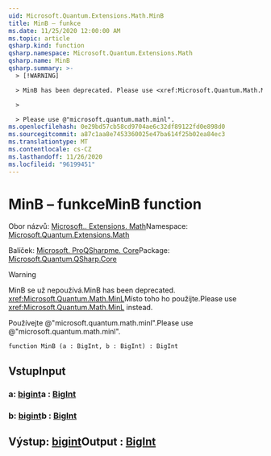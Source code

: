 ```yaml
---
uid: Microsoft.Quantum.Extensions.Math.MinB
title: MinB – funkce
ms.date: 11/25/2020 12:00:00 AM
ms.topic: article
qsharp.kind: function
qsharp.namespace: Microsoft.Quantum.Extensions.Math
qsharp.name: MinB
qsharp.summary: >-
  > [!WARNING]

  > MinB has been deprecated. Please use <xref:Microsoft.Quantum.Math.MinL> instead.

  >

  > Please use @"microsoft.quantum.math.minl".
ms.openlocfilehash: 0e29bd57cb58cd9704ae6c32df89122fd0e898d0
ms.sourcegitcommit: a87c1aa8e7453360025e47ba614f25b02ea84ec3
ms.translationtype: MT
ms.contentlocale: cs-CZ
ms.lasthandoff: 11/26/2020
ms.locfileid: "96199451"
---
```

# <a name="minb-function"></a><span data-ttu-id="b6511-102">MinB – funkce</span><span class="sxs-lookup"><span data-stu-id="b6511-102">MinB function</span></span>

<span data-ttu-id="b6511-103">Obor názvů: [Microsoft.. Extensions. Math](xref:Microsoft.Quantum.Extensions.Math)</span><span class="sxs-lookup"><span data-stu-id="b6511-103">Namespace: [Microsoft.Quantum.Extensions.Math](xref:Microsoft.Quantum.Extensions.Math)</span></span>

<span data-ttu-id="b6511-104">Balíček: [Microsoft. ProQSharpme. Core](https://nuget.org/packages/Microsoft.Quantum.QSharp.Core)</span><span class="sxs-lookup"><span data-stu-id="b6511-104">Package: [Microsoft.Quantum.QSharp.Core](https://nuget.org/packages/Microsoft.Quantum.QSharp.Core)</span></span>


> [!WARNING]
> <span data-ttu-id="b6511-105">MinB se už nepoužívá.</span><span class="sxs-lookup"><span data-stu-id="b6511-105">MinB has been deprecated.</span></span> <span data-ttu-id="b6511-106"><xref:Microsoft.Quantum.Math.MinL>Místo toho ho použijte.</span><span class="sxs-lookup"><span data-stu-id="b6511-106">Please use <xref:Microsoft.Quantum.Math.MinL> instead.</span></span>
>
> <span data-ttu-id="b6511-107">Používejte @"microsoft.quantum.math.minl".</span><span class="sxs-lookup"><span data-stu-id="b6511-107">Please use @"microsoft.quantum.math.minl".</span></span>



```qsharp
function MinB (a : BigInt, b : BigInt) : BigInt
```


## <a name="input"></a><span data-ttu-id="b6511-108">Vstup</span><span class="sxs-lookup"><span data-stu-id="b6511-108">Input</span></span>

### <a name="a--bigint"></a><span data-ttu-id="b6511-109">a: [bigint](xref:microsoft.quantum.lang-ref.bigint)</span><span class="sxs-lookup"><span data-stu-id="b6511-109">a : [BigInt](xref:microsoft.quantum.lang-ref.bigint)</span></span>




### <a name="b--bigint"></a><span data-ttu-id="b6511-110">b: [bigint](xref:microsoft.quantum.lang-ref.bigint)</span><span class="sxs-lookup"><span data-stu-id="b6511-110">b : [BigInt](xref:microsoft.quantum.lang-ref.bigint)</span></span>





## <a name="output--bigint"></a><span data-ttu-id="b6511-111">Výstup: [bigint](xref:microsoft.quantum.lang-ref.bigint)</span><span class="sxs-lookup"><span data-stu-id="b6511-111">Output : [BigInt](xref:microsoft.quantum.lang-ref.bigint)</span></span>

